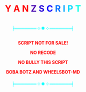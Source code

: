 <!DOCTYPE h<!DOCTYPE html>
<body>
<h1 style="text-align: center;">
<span style="color: #ff0000;"><strong>Y</strong></span>
<span style="color: #ff0000;">A</span>
<span style="color: #ff0000;">N</span> 
<span style="color: #4d00b2;">Z</span>
<span style="color: #4d00b2;"> </span>
<span style="color: #2600d9;">S</span>
<span style="color: #0000ff;">C</span>
<span style="color: #0073ff;">R</span>
<span style="color: #00a6ff;">I</span>
<span style="color: #00d9ff;">P</span>
<span style="color: #00ffe6;">T</span>
<h2 style="text-align: center;"><span style="color: #0099ff;"><b></b></span></h2>
<p style="text-align: center;"><span style="color: #00ffff;"><strong>╞═══════ ༶ ❅ ༶ ═══════╡</strong></span></p>
<p style="text-align: center;"><span style="color: #ff0000;"><b>SCRIPT NOT FOR SALE!</b></span></p></b>
<p style="text-align: center;"><span style="color: #ff0000;"><b>NO RECODE</b></span></p>
<p style="text-align: center;"><span style="color: #ff0000;"><b>NO BULLY THIS SCRIPT</b></span></p>
<p style="text-align: center;"><span style="color: #ff0000;"><b>BOBA BOTZ AND WHEELSBOT-MD</b></span></p>
<p style="text-align: center;"><span style="color: #00ffff;"><strong>╞═══════ ༶ ❅ ༶ ═══════╡</strong></span></p>
</body>
</html>
